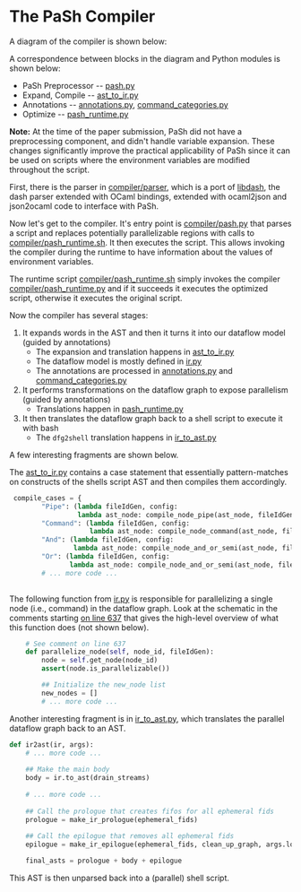 # The PaSh Compiler

A diagram of the compiler is shown below:

A correspondence between blocks in the diagram and Python modules is shown below:

- PaSh Preprocessor -- [pash.py](../compiler/pash.py)
- Expand, Compile -- [ast_to_ir.py](../compiler/ast_to_ir.py)
- Annotations -- [annotations.py](../compiler/annotations.py), [command_categories.py](../compiler/command_categories.py)
- Optimize -- [pash_runtime.py](../compiler/pash_runtime.py)

**Note:** At the time of the paper submission, PaSh did not have a preprocessing component, and didn't handle variable expansion. These changes significantly improve the practical applicability of PaSh since it can be used on scripts where the environment variables are modified throughout the script.

First, there is the parser in [compiler/parser](../compiler/parser), which is a port of [libdash](https://github.com/mgree/), the dash parser extended with OCaml bindings, extended with ocaml2json and json2ocaml code to interface with PaSh.

Now let's get to the compiler. It's entry point is [compiler/pash.py](../compiler/pash.py) that parses a script and replaces potentially parallelizable regions with calls to [compiler/pash_runtime.sh](../compiler/pash_runtime.sh). It then executes the script.
This allows invoking the compiler during the runtime to have information about the values of environment variables.

The runtime script [compiler/pash_runtime.sh](../compiler/pash_runtime.sh) simply invokes the compiler [compiler/pash_runtime.py](../compiler/pash_runtime.py) and if it succeeds it executes the optimized script, otherwise it executes the original script.

Now the compiler has several stages:

1. It expands words in the AST and then it turns it into our dataflow model (guided by annotations)
   - The expansion and translation happens in [ast_to_ir.py](../compiler/ast_to_ir.py)
   - The dataflow model is mostly defined in [ir.py](../compiler/ir.py)
   - The annotations are processed in [annotations.py](../compiler/annotations.py) and [command_categories.py](../compiler/command_categories.py)
2. It performs transformations on the dataflow graph to expose parallelism (guided by annotations)
   - Translations happen in [pash_runtime.py](../compiler/pash_runtime.py)
3. It then translates the dataflow graph back to a shell script to execute it with bash
   - The `dfg2shell` translation happens in [ir_to_ast.py](../compiler/ir_to_ast.py)
   
 A few interesting fragments are shown below.
 
 The [ast_to_ir.py](https://github.com/andromeda/pash/blob/main/compiler/ast_to_ir.py) contains a case statement that essentially pattern-matches on constructs of the shells script AST and then compiles them accordingly.
```Python
 compile_cases = {
        "Pipe": (lambda fileIdGen, config:
                 lambda ast_node: compile_node_pipe(ast_node, fileIdGen, config)),
        "Command": (lambda fileIdGen, config:
                    lambda ast_node: compile_node_command(ast_node, fileIdGen, config)),
        "And": (lambda fileIdGen, config:
                lambda ast_node: compile_node_and_or_semi(ast_node, fileIdGen, config)),
        "Or": (lambda fileIdGen, config:
               lambda ast_node: compile_node_and_or_semi(ast_node, fileIdGen, config))
        # ... more code ...
    
```


The following function from [ir.py](https://github.com/andromeda/pash/blob/main/compiler/ir.py) is responsible for parallelizing a single node (i.e., command) in the dataflow graph. Look at the schematic in the comments starting [on line 637](https://github.com/andromeda/pash/blob/main/compiler/ir.py#L637) that gives the high-level overview of what this function does (not shown below).

```Python
    # See comment on line 637
    def parallelize_node(self, node_id, fileIdGen):
        node = self.get_node(node_id)
        assert(node.is_parallelizable())

        ## Initialize the new_node list
        new_nodes = []
        # ... more code ...
```

Another interesting fragment is in [ir_to_ast.py](https://github.com/andromeda/pash/blob/main/compiler/ir_to_ast.py), which translates the parallel dataflow graph back to an AST.

```Python
def ir2ast(ir, args):
    # ... more code ...
    
    ## Make the main body
    body = ir.to_ast(drain_streams)
    
    # ... more code ...
    
    ## Call the prologue that creates fifos for all ephemeral fids    
    prologue = make_ir_prologue(ephemeral_fids)
    
    ## Call the epilogue that removes all ephemeral fids
    epilogue = make_ir_epilogue(ephemeral_fids, clean_up_graph, args.log_file)

    final_asts = prologue + body + epilogue
```

This AST is then unparsed back into a (parallel) shell script.

